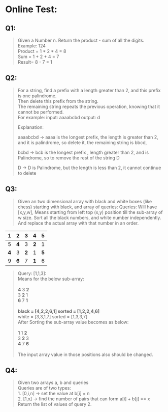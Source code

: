 # Online Test:
 
 ## Q1:
>
> Given a Number n. Return the product - sum of all the digits. <br>
>   Example:
>   124 <br>
>   Product = 1 * 2 * 4  = 8 <br>
>   Sum = 1 + 2 + 4 = 7<br>
>   Result= 8 - 7 = 1

 ## Q2:
>
>For a string, find a prefix with a length greater than 2, and this prefix is one palindrome. <br>
> Then delete this prefix from the string. <br>
> The remaining string repeats the previous operation, knowing that it cannot be performed. <br>
> For example: input: aaaabcbd output: d <br>
> 
> Explanation:
> 
> aaaabcbd -> aaaa is the longest prefix, the length is greater than 2, and it is palindrome, so delete it, the remaining string is bbcd,
> 
> bcbd -> bcb is the longest prefix , length greater than 2, and is Palindrome, so to remove the rest of the string D
> 
> D -> D is Palindrome, but the length is less than 2, it cannot continue to delete
 
 ## Q3:
>  Given an two dimensional array with black and white boxes (like chess) starting with black, and array of queries:
>      Queries: Will have [x,y,w], Means starting from left top (x,y) position till the sub-array of w size.
>          Sort all the black numbers, and white number independently.
>          And replace the actual array with that number in an order.
>

| **1** 	| 2 	| **3** 	| 4 	| **5**
|---	|---	|---	|---	|---
| 5 	| **4** 	| 3 	| **2** 	| 1 
| **4** 	| 3 	| **2** 	| 1 	| **5** 
| 9 	| **6** 	| 7 	| **1** 	| 6
>
>    Query: [1,1,3]: <br>
>      Means for the below sub-array: <br><br>
>              **4** 3 **2** <br>
>              3 **2** 1 <br>
>              **6** 7 **1** <br> <br>
>              **black = [4,2,2,6,1]  sorted = [1,2,2,4,6]      <br>**
>              white = [3,3,1,7]    sorted = [1,3,3,7]        <br>
>   After Sorting the sub-array value becomes as below: <br> <br>
>              **1** 1 **2** <br>
>              3 **2** 3 <br>
>              **4** 7 **6** <br> <br>
>   The input array value in those positions also should be changed.

 ## Q4:
>Given two arrays a, b and queries <br>
>Queries are of two types: <br>
>     1. [0,i,n]  -> set the value at b[i] = n <br>
>     2. [1,x]    -> find the number of pairs that can form a[i] + b[j] == x <br>
>Return the list of values of query 2.